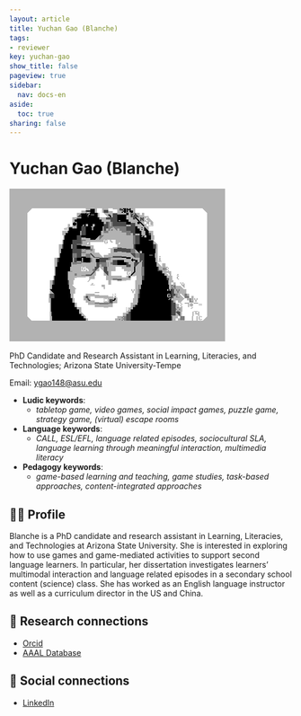 ```yaml
---
layout: article
title: Yuchan Gao (Blanche)
tags:
- reviewer
key: yuchan-gao
show_title: false
pageview: true
sidebar:
  nav: docs-en
aside:
  toc: true
sharing: false
---
```


# Yuchan Gao (Blanche)

<div class="card">
  <div class="card__image">
    <img class="image" src="/assets/images/yucan-gao.png"/>
  </div>
</div>

PhD Candidate and Research Assistant in Learning, Literacies, and Technologies; Arizona State University-Tempe

Email: [ygao148@asu.edu](mailto:ygao148@asu.edu)

- **Ludic keywords**: 
  - *tabletop game, video games, social impact games, puzzle game, strategy game, (virtual) escape rooms*
- **Language keywords**: 
  - *CALL, ESL/EFL, language related episodes, sociocultural SLA, language learning through meaningful interaction, multimedia literacy*
- **Pedagogy keywords**: 
  - *game-based learning and teaching, game studies, task-based approaches, content-integrated approaches*
<!--more-->

## 👨‍🏫 Profile

Blanche is a PhD candidate and research assistant in Learning, Literacies, and Technologies at Arizona State University. She is interested in exploring how to use games and game-mediated activities to support second language learners. In particular, her dissertation investigates learners’ multimodal interaction and language related episodes in a secondary school content (science) class. She has worked as an English language instructor as well as a curriculum director in the US and China. 

## 🧪 Research connections

- [Orcid](https://orcid.org/0000-0002-6216-2801)
- [AAAL Database](https://www.aaal-gsc.org/event-planning-sub-committee)

## 💬 Social connections

- [LinkedIn](https://www.linkedin.com/in/yuchan-blanche-gao-ab2736137/)
